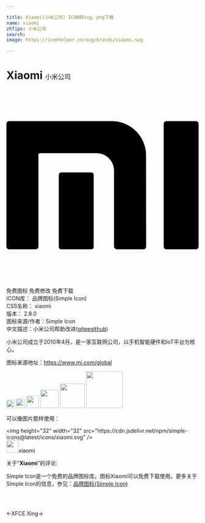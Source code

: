 ```yaml
---

title: Xiaomi(小米公司) ICON转svg、png下载
name: xiaomi
zhTips: 小米公司
search: 
image: https://iconhelper.cn/svg/brands/xiaomi.svg

---
```


# Xiaomi  <small style="font-size: 60%;font-weight: 100">小米公司</small>

<div id="svg" class="svg-wrap">
<svg role="img" viewBox="0 0 24 24" xmlns="http://www.w3.org/2000/svg"><title>Xiaomi icon</title><path d="M19.96 20a.32.32 0 0 1-.32-.32V4.32a.32.32 0 0 1 .32-.32h3.71a.32.32 0 0 1 .33.32v15.36a.32.32 0 0 1-.33.32zm-6.22 0s-.3-.09-.3-.32v-9.43A2.18 2.18 0 0 0 11.24 8H4.3c-.4 0-.3.3-.3.3v11.38c0 .27-.3.32-.3.32H.33a.32.32 0 0 1-.33-.32V4.32A.32.32 0 0 1 .33 4h12.86a4.28 4.28 0 0 1 4.25 4.27l.01 11.41a.32.32 0 0 1-.32.32zm-6.9 0a.3.3 0 0 1-.3-.3v-9a.3.3 0 0 1 .3-.3h3.77a.3.3 0 0 1 .29.3v9a.3.3 0 0 1-.3.3z"/></svg>
</div>
<detail full-name='xiaomi'></detail>

<div class="detail-page">
<p>
<span><span class="badge-success badge">免费图标</span> <span class="badge-success badge">免费修改</span>  <span class="badge-success badge">免费下载</span> </span>
<br/>
<span>
ICON库：
<span class="badge-secondary badge">品牌图标(Simple Icon)</span> 
</span>
<br/>
<span>
CSS名称：
<span class="badge-secondary badge">xiaomi</span> 
</span>

<br/>
<span>
版本：
<span class="badge-secondary badge">2.8.0</span> 
</span>
<br/>
<span>图标来源/作者：<span class="badge-light badge">Simple Icon</span></span> 
<br/>
<span class="zh-detail">中文描述：<span class="badge-primary badge">小米公司</span><span class="help-link"><span>帮助改进</span>(<a href="https://gitee.com/liuwave/icon-helper/edit/master/json/brands/xiaomi.json" target="_blank" rel="noopener noreferrer">gitee</a><a href="https://github.com/liuwave/icon-helper/edit/master/json/brands/xiaomi.json" target="_blank" rel="noopener noreferrer">github</a></span>)</span><br/>
</p>
</div><div class="description description alert alert-light"><p>小米公司成立于2010年4月，是一家互联网公司，以手机智能硬件和loT平台为核心。</p><p>图标来源地址：<a href="https://www.mi.com/global" target="_blank" rel="noopener noreferrer">https://www.mi.com/global</a></p></div>
<div class="alert alert-dark">
<img height="21" width="21" src="https://cdn.jsdelivr.net/npm/simple-icons@latest/icons/xiaomi.svg" />
<img height="24" width="24" src="https://cdn.jsdelivr.net/npm/simple-icons@latest/icons/xiaomi.svg" />
<img height="32" width="32" src="https://cdn.jsdelivr.net/npm/simple-icons@latest/icons/xiaomi.svg" />
<img height="48" width="48" src="https://cdn.jsdelivr.net/npm/simple-icons@latest/icons/xiaomi.svg" />
<img height="64" width="64" src="https://cdn.jsdelivr.net/npm/simple-icons@latest/icons/xiaomi.svg" />
<img height="96" width="96" src="https://cdn.jsdelivr.net/npm/simple-icons@latest/icons/xiaomi.svg" />

</div>
<div>
  <p>可以像图片那样使用：    
  </p>
  <div class="alert alert-primary" style="font-size: 14px">
    &lt;img height="32" width="32" src="https://cdn.jsdelivr.net/npm/simple-icons@latest/icons/xiaomi.svg" /&gt;
    <copy-btn content='<img height="32" width="32" src="https://cdn.jsdelivr.net/npm/simple-icons@latest/icons/xiaomi.svg" />'></copy-btn>
  </div>
  <div class="alert alert-secondary">
    <img height="32" width="32" src="https://cdn.jsdelivr.net/npm/simple-icons@latest/icons/xiaomi.svg" />xiaomi
    <copy-btn content="xiaomi" btn-title="复制图标名称"></copy-btn>
  </div>
</div>
<div class="icon-detail__container">
<p>关于“<b>Xiaomi</b>”的评论:</p>
</div>
<Vssue title="关于“Xiaomi”的评论" />
<div><p>Simple Icon是一个免费的品牌图标库。图标Xiaomi可以免费下载使用。更多关于  Simple Icon的信息，参见：<a target="_blank" href="https://iconhelper.cn/brands.html">品牌图标(Simple Icon)</a>
</p></div>


<div style="padding:2rem 0 " class="page-nav"><p class="inner"><span class="prev">←<router-link to="/icon/xfce.html">XFCE</router-link></span> <span class="next"><router-link to="/icon/xing.html">Xing</router-link>→</span></p></div>
